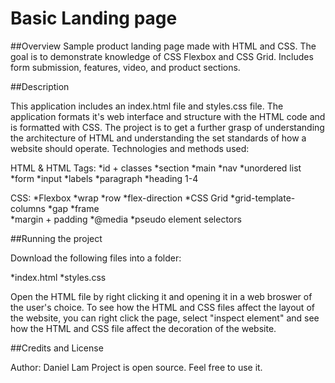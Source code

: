 # Basic Landing page

##Overview
Sample product landing page made with HTML and CSS. The goal is to demonstrate knowledge of CSS Flexbox and CSS Grid. Includes form submission, features, video, and product sections.

##Description

This application includes an index.html file and styles.css file. The application formats it's web interface and structure with the HTML code and is formatted with CSS. The project is to get a further grasp of understanding the architecture of HTML and understanding the set standards of how a website should operate.
Technologies and methods used:

HTML & HTML Tags:
*id + classes
*section
*main
*nav
*unordered list
*form
*input
*labels
*paragraph
*heading 1-4

CSS:
*Flexbox
    *wrap
    *row
    *flex-direction
*CSS Grid
    *grid-template-columns
    *gap
    *frame    
*margin + padding
*@media
*pseudo element selectors

##Running the project

Download the following files into a folder:

*index.html
*styles.css

Open the HTML file by right clicking it and opening it in a web broswer of the user's choice. To see how the HTML and CSS files affect the layout of the website, you can right click the page, select "inspect element" and see how the HTML and CSS file affect the decoration of the website.

##Credits and License

Author: Daniel Lam
Project is open source. Feel free to use it.


